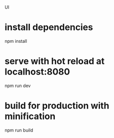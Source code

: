 UI


# install dependencies
npm install

# serve with hot reload at localhost:8080
npm run dev

# build for production with minification
npm run build